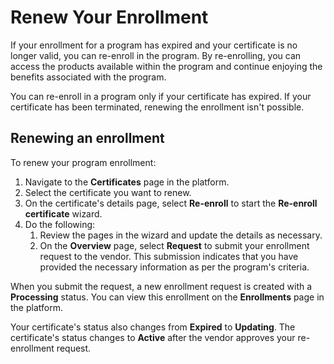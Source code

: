 # Renew Your Enrollment

If your enrollment for a program has expired and your certificate is no longer valid, you can re-enroll in the program. By re-enrolling, you can access the products available within the program and continue enjoying the benefits associated with the program.

You can re-enroll in a program only if your certificate has expired. If your certificate has been terminated, renewing the enrollment isn't possible.

## Renewing an enrollment

To renew your program enrollment:

1. Navigate to the **Certificates** page in the platform.
2. Select the certificate you want to renew.
3. On the certificate's details page, select **Re-enroll** to start the **Re-enroll** **certificate** wizard.
4. Do the following:
   1. Review the pages in the wizard and update the details as necessary.
   2. On the **Overview** page, select **Request** to submit your enrollment request to the vendor. This submission indicates that you have provided the necessary information as per the program's criteria.

When you submit the request, a new enrollment request is created with a **Processing** status. You can view this enrollment on the **Enrollments** page in the platform.&#x20;

Your certificate's status also changes from **Expired** to **Updating**. The certificate's status changes to **Active** after the vendor approves your re-enrollment request.
